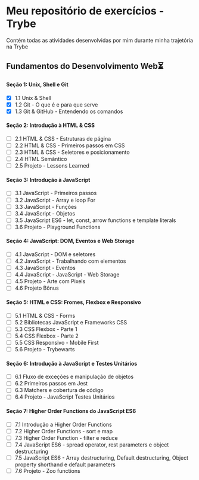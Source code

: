 # Meu repositório de exercícios - Trybe

Contém todas as atividades desenvolvidas por mim durante minha trajetória na Trybe
## Fundamentos do Desenvolvimento Web:hourglass_flowing_sand:

#### Seção 1: Unix, Shell e Git

- [X] 1.1 Unix & Shell
- [X] 1.2 Git - O que é e para que serve
- [X] 1.3 Git & GitHub - Entendendo os comandos

#### Seção 2: Introdução à HTML & CSS

- [ ] 2.1 HTML & CSS - Estruturas de página
- [ ] 2.2 HTML & CSS - Primeiros passos em CSS
- [ ] 2.3 HTML & CSS - Seletores e posicionamento
- [ ] 2.4 HTML Semântico
- [ ] 2.5 Projeto - Lessons Learned

#### Seção 3: Introdução à JavaScript

- [ ] 3.1 JavaScript - Primeiros passos
- [ ] 3.2 JavaScript - Array e loop For
- [ ] 3.3 JavaScript - Funções
- [ ] 3.4 JavaScript - Objetos
- [ ] 3.5 JavaScript ES6 - let, const, arrow functions e template literals
- [ ] 3.6 Projeto - Playground Functions

#### Seção 4: JavaScript: DOM, Eventos e Web Storage

- [ ] 4.1 JavaScript - DOM e seletores
- [ ] 4.2 JavaScript - Trabalhando com elementos
- [ ] 4.3 JavaScript - Eventos
- [ ] 4.4 JavaScript - JavaScript - Web Storage
- [ ] 4.5 Projeto - Arte com Pixels
- [ ] 4.6 Projeto Bônus

#### Seção 5: HTML e CSS: Fromes, Flexbox e Responsivo
- [ ] 5.1 HTML & CSS - Forms
- [ ] 5.2 Bibliotecas JavaScript e Frameworks CSS
- [ ] 5.3 CSS Flexbox - Parte 1
- [ ] 5.4 CSS Flexbox - Parte 2
- [ ] 5.5 CSS Responsivo - Mobile First
- [ ] 5.6 Projeto - Trybewarts

#### Seção 6: Introdução à JavaScript e Testes Unitários
- [ ] 6.1 Fluxo de exceções e manipulação de objetos
- [ ] 6.2 Primeiros passos em Jest
- [ ] 6.3 Matchers e cobertura de código
- [ ] 6.4 Projeto - JavaScript Testes Unitários

#### Seção 7: Higher Order Functions do JavaScript ES6

- [ ] 7.1 Introdução a Higher Order Functions
- [ ] 7.2 Higher Order Functions - sort e map
- [ ] 7.3 Higher Order Function - filter e reduce
- [ ] 7.4 JavaScript ES6 - spread operator, rest parameters e object destructuring
- [ ] 7.5 JavaScript ES6 - Array destructuring, Default destructuring, Object property shorthand e default parameters
- [ ] 7.6 Projeto - Zoo functions